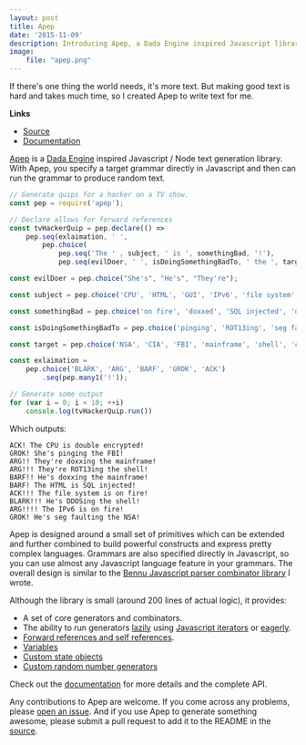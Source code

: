 ```yaml
---
layout: post
title: Apep
date: '2015-11-09'
description: Introducing Apep, a Dada Engine inspired Javascript library for generating text from a grammar.
image:
    file: "apep.png"
---
```

If there's one thing the world needs, it's more text. But making good text is hard and takes much time, so I created Apep to write text for me.

**Links**
- [Source][src]
- [Documentation][docs]

[Apep][src] is a [Dada Engine][dada] inspired Javascript / Node text generation library. With Apep, you specify a target grammar directly in Javascript and then can run the grammar to produce random text.
 
```js
// Generate quips for a hacker on a TV show.
const pep = require('apep');

// Declare allows for forward references
const tvHackerQuip = pep.declare(() =>
    pep.seq(exlaimation, ' ',
        pep.choice(
            pep.seq('The ' , subject, ' is ', somethingBad, '!'),
            pep.seq(evilDoer, ' ', isDoingSomethingBadTo, ' the ', target, '!'))));

const evilDoer = pep.choice("She's", "He's", "They're");

const subject = pep.choice('CPU', 'HTML', 'GUI', 'IPv6', 'file system', 'ACL');

const somethingBad = pep.choice('on fire', 'doxxed', 'SQL injected', 'double encrypted');

const isDoingSomethingBadTo = pep.choice('pinging', 'ROT13ing', 'seg faulting', 'doxxing', 'DDOSing');

const target = pep.choice('NSA', 'CIA', 'FBI', 'mainframe', 'shell', 'cloud');

const exlaimation =
    pep.choice('BLARK', 'ARG', 'BARF', 'GROK', 'ACK')
        .seq(pep.many1('!'));

// Generate some output
for (var i = 0; i < 10; ++i)
    console.log(tvHackerQuip.run())
```

Which outputs:

```
ACK! The CPU is double encrypted!
GROK! She's pinging the FBI!
ARG!! They're doxxing the mainframe!
ARG!!! They're ROT13ing the shell!
BARF!! He's doxxing the mainframe!
BARF! The HTML is SQL injected!
ACK!!! The file system is on fire!
BLARK!!! He's DDOSing the shell!
ARG!!!! The IPv6 is on fire!
GROK! He's seg faulting the NSA!
``` 

Apep is designed around a small set of primitives which can be extended and further combined to build powerful constructs and express pretty complex languages. Grammars are also specified directly in Javascript, so you can use almost any Javascript language feature in your grammars. The overall design is similar to the [Bennu Javascript parser combinator library][bennu] I wrote. 

Although the library is small (around 200 lines of actual logic), it provides:

* A set of core generators and combinators.
* The ability to run generators [lazily](https://github.com/mattbierner/apep/wiki/API#beging-ud-random--mathrandom) using [Javascript iterators](https://developer.mozilla.org/en-US/docs/Web/JavaScript/Guide/Iterators_and_Generators) or [eagerly](https://github.com/mattbierner/apep/wiki/API#rung-ud-random--mathrandom).
* [Forward references and self references](https://github.com/mattbierner/apep/wiki/API#declaration).
* [Variables](https://github.com/mattbierner/apep/wiki/Variables) 
* [Custom state objects](https://github.com/mattbierner/apep/wiki/User-data) 
* [Custom random number generators](https://github.com/mattbierner/apep/wiki/Custom-random) 

Check out the [documentation][docs] for more details and the complete API.

Any contributions to Apep are welcome. If you come across any problems, please [open an issue](https://github.com/mattbierner/apep/issues). And if you use Apep to generate something awesome, please submit a pull request to add it to the README in the [source][src].


[src]: https://github.com/mattbierner/apep
[issues]: https://github.com/mattbierner/apep/issues
[docs]: https://github.com/mattbierner/apep/wiki
[bennu]: http://bennu-js.com/

[dada]: http://dev.null.org/dadaengine/